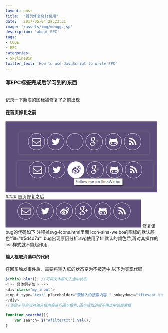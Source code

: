 ```yaml
---
layout: post
title:  "首页修复及js使用"
date:   2017-05-04 22:23:31
image: '/assets/img/mengg.jsp'
description: 'about EPC'
tags:
- CODE
- EPC
categories:
- SkylineBin
twitter_text: 'How to use JavaScript to write EPC'
---
```


### 写EPC标签完成后学习到的东西

<br/>记录一下新浪的图标被修复了之前出现<br/>
#### 在首页修复之前
<img src="../assets/img/shareEPC/repairsina.png" alt="主页之前的bug">
#### 首页修复之后
<img src="../assets/img/shareEPC/rightsina.png" alt="主页之后的bug">
修复该bug的代码如下    
注释掉svg-icons.html里面 icon-sina-weibo的图标的默认颜色'fill="#5d4d7a"'  
bug出现原因分析:svg使用了fill默认的颜色后,再对其操作的css样式就不能起作用.

#### 输入框取消选中的代码
在回车触发事件后，需要将输入框的状态变为不被选中,以下为实现代码  
```javascript
$(this).blur(); //可将文本框失去选中状态
<!-- 具体例子如下 -->
<div class="my_input">
<input type="text" placeholder="要输入的搜索内容." onkeydown="if(event.keyCode==13) {searchd();$(this).blur();}" style="padding-left: 15px;" id="filtertxt">
</div>
//该例子可实现对输入框内容进行回车搜索,回车后取消后不再选中该搜索框
```

```javascript
function searchd(){
	var search= $("#filtertxt").val();
}
```
